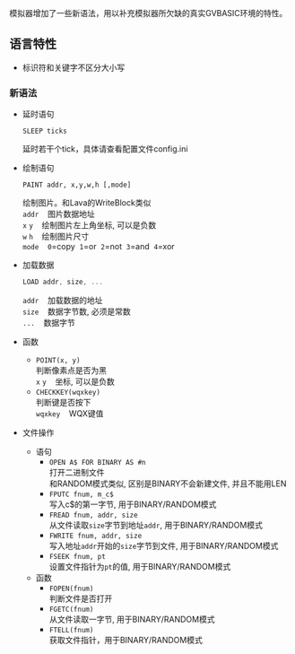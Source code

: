 模拟器增加了一些新语法，用以补充模拟器所欠缺的真实GVBASIC环境的特性。

## 语言特性
- 标识符和关键字不区分大小写

### 新语法
- 延时语句
	```
	SLEEP ticks
	```
    延时若干个tick，具体请查看配置文件config.ini
    
- 绘制语句
	```
    PAINT addr, x,y,w,h [,mode]
	```
   绘制图片。和Lava的WriteBlock类似  
   `addr`&nbsp;&nbsp;&nbsp;&nbsp;图片数据地址  
   `x` `y`&nbsp;&nbsp;&nbsp;&nbsp;绘制图片左上角坐标, 可以是负数  
   `w` `h`&nbsp;&nbsp;&nbsp;&nbsp;绘制图片尺寸   
	`mode`&nbsp;&nbsp;&nbsp;&nbsp;`0`=copy&nbsp;&nbsp;`1`=or&nbsp;&nbsp;`2`=not&nbsp;&nbsp;`3`=and&nbsp;&nbsp;`4`=xor
   
 - 加载数据
 	```cpp
   LOAD addr, size, ...
   ```
	`addr`&nbsp;&nbsp;&nbsp;&nbsp;加载数据的地址  
   `size`&nbsp;&nbsp;&nbsp;&nbsp;数据字节数, 必须是常数  
   `...`&nbsp;&nbsp;&nbsp;&nbsp;数据字节

- 函数  
	- ```POINT(x, y)```   
		判断像素点是否为黑  
      `x` `y`&nbsp;&nbsp;&nbsp;&nbsp;坐标, 可以是负数
   - ```CHECKKEY(wqxkey)```  
  		判断键是否按下  
      `wqxkey`&nbsp;&nbsp;&nbsp;&nbsp;WQX键值
- 文件操作  
	- 语句  
		- ```OPEN A$ FOR BINARY AS #n```  
			打开二进制文件  
			和RANDOM模式类似, 区别是BINARY不会新建文件, 并且不能用LEN
      - ```FPUTC fnum, m_c$```  
			写入c$的第一字节, 用于BINARY/RANDOM模式
      - ```FREAD fnum, addr, size```  
			从文件读取`size`字节到地址`addr`, 用于BINARY/RANDOM模式
      - ```FWRITE fnum, addr, size```  
			写入地址`addr`开始的`size`字节到文件, 用于BINARY/RANDOM模式
      - ```FSEEK fnum, pt```  
			设置文件指针为`pt`的值, 用于BINARY/RANDOM模式
	- 函数  
		- ```FOPEN(fnum)```  
			判断文件是否打开
      - ```FGETC(fnum)```  
			从文件读取一字节, 用于BINARY/RANDOM模式
      - ```FTELL(fnum)```  
			获取文件指针，用于BINARY/RANDOM模式
